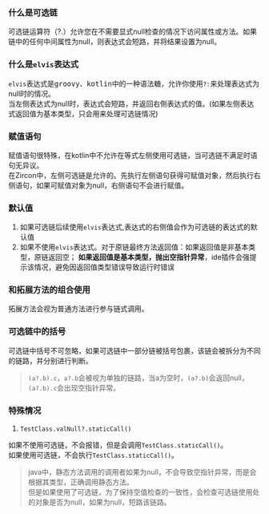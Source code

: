 ### 什么是可选链

可选链运算符（?.）允许您在不需要显式null检查的情况下访问属性或方法。如果链中的任何中间属性为null，则表达式会短路，并将结果设置为null。

### 什么是`elvis`表达式

`elvis`表达式是<kbd>groovy</kbd>、<kbd>kotlin</kbd>中的一种语法糖，允许你使用`?:`来处理表达式为null时的情况。\
当左侧表达式为null时，表达式会短路，并返回右侧表达式的值。(如果左侧表达式返回值为基本类型，只会用来处理可选链情况)

### 赋值语句

赋值语句很特殊，在kotlin中不允许在等式左侧使用可选链，当可选链不满足时语句无异议。\
在Zircon中，左侧可选链是允许的。先执行左侧语句获得可赋值对象，然后执行右侧语句，如果可赋值对象为null，右侧语句不会进行赋值。

### 默认值

1. 如果可选链后续使用`elvis`表达式,表达式的右侧值会作为可选链的表达式的默认值
2. 如果不使用`elvis`表达式。对于原链最终方法返回值：如果返回值是非基本类型，原链返回空；
   **如果返回值是基本类型，抛出空指针异常**，ide插件会强提示该情况，避免因返回值类型错误导致运行时错误

### 和拓展方法的组合使用

拓展方法会视为普通方法进行参与链式调用。


### 可选链中的括号

可选链中括号不可忽略，如果可选链中一部分链被括号包裹，该链会被拆分为不同的链路，并分别进行判断。
> `(a?.b).c`，`a?.b`会被视为单独的链路，当a为空时，`(a?.b)`会返回null，`(a?.b).c`会出现空指针异常。

### 特殊情况
1. `TestClass.valNull?.staticCall()`

如果不使用可选链，不会报错，但是会调用`TestClass.staticCall()`。\
如果使用可选链，不会执行`TestClass.staticCall()`。
> java中，静态方法调用的调用者如果为null，不会导致空指针异常，而是会根据其类型，正确调用静态方法。\
> 但是如果使用了可选链，为了保持空值检查的一致性，会检查可选链使用处的对象是否为null，如果为null，短路该链路。